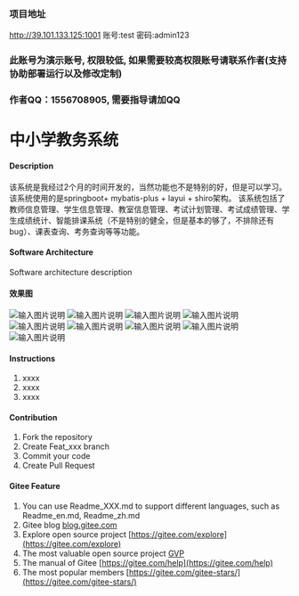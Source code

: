 ### 项目地址
http://39.101.133.125:1001
账号:test
密码:admin123

### 此账号为演示账号, 权限较低, 如果需要较高权限账号请联系作者(支持协助部署运行以及修改定制)
### 作者QQ：1556708905, 需要指导请加QQ

# 中小学教务系统

#### Description
该系统是我经过2个月的时间开发的，当然功能也不是特别的好，但是可以学习。
该系统使用的是springboot+ mybatis-plus + layui + shiro架构。
该系统包括了教师信息管理、学生信息管理、教室信息管理、考试计划管理、考试成绩管理、学生成绩统计、智能排课系统（不是特别的健全，但是基本的够了，不排除还有bug）、课表查询、考务查询等等功能。

#### Software Architecture
Software architecture description

#### 效果图
![输入图片说明](https://images.gitee.com/uploads/images/2021/0515/100252_d57e93c1_367282.jpeg "6a675cbc7e3fc9193e3cd6eb3deeba0.jpg")
![输入图片说明](https://images.gitee.com/uploads/images/2021/0515/100304_8205b881_367282.jpeg "50a6fb6f62c650d0e8bc0976959b217.jpg")
![输入图片说明](https://images.gitee.com/uploads/images/2021/0515/100313_2f673c66_367282.jpeg "674d43f03f7ea0901bf01215f311d17.jpg")
![输入图片说明](https://images.gitee.com/uploads/images/2021/0515/100425_cedb9f30_367282.jpeg "5194cb2b9fb22b48c50d81545f2952f.jpg")
![输入图片说明](https://images.gitee.com/uploads/images/2021/0515/100437_3f6c101c_367282.jpeg "5459378a1fd2b56ed776ecf62cf8ebe.jpg")
![输入图片说明](https://images.gitee.com/uploads/images/2021/0515/100444_fa1a7172_367282.jpeg "de759a7cd1c8abca7b7e991ad7e7c56.jpg")
![输入图片说明](https://images.gitee.com/uploads/images/2021/0515/100455_21c52659_367282.jpeg "f54f1530fbe3f1d79f1fd9fbbbb79d2.jpg")
![输入图片说明](https://images.gitee.com/uploads/images/2021/0515/100504_b1f35b20_367282.jpeg "f73af12ce98b1414787908a4d9e91d7.jpg")
![输入图片说明](https://images.gitee.com/uploads/images/2021/0515/100511_1dd7086a_367282.jpeg "ff38cc52a91533aeb8d4ef2397eabc7.jpg")
#### Instructions

1.  xxxx
2.  xxxx
3.  xxxx

#### Contribution

1.  Fork the repository
2.  Create Feat_xxx branch
3.  Commit your code
4.  Create Pull Request


#### Gitee Feature

1.  You can use Readme\_XXX.md to support different languages, such as Readme\_en.md, Readme\_zh.md
2.  Gitee blog [blog.gitee.com](https://blog.gitee.com)
3.  Explore open source project [https://gitee.com/explore](https://gitee.com/explore)
4.  The most valuable open source project [GVP](https://gitee.com/gvp)
5.  The manual of Gitee [https://gitee.com/help](https://gitee.com/help)
6.  The most popular members  [https://gitee.com/gitee-stars/](https://gitee.com/gitee-stars/)
